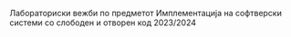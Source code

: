 Лабораториски вежби по предметот Имплементација на софтверски системи со слободен и отворен код 2023/2024
